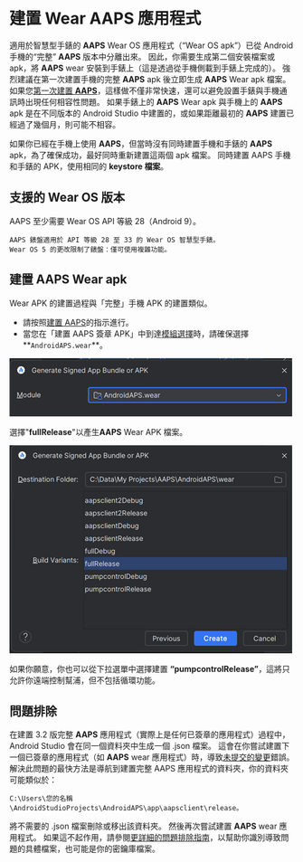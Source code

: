 # 建置 Wear AAPS 應用程式

適用於智慧型手錶的 **AAPS** Wear OS 應用程式（“Wear OS apk”）已從 Android 手機的“完整” **AAPS** 版本中分離出來。 因此，你需要生成第二個安裝檔案或 apk，將 **AAPS** wear 安裝到手錶上（這是透過從手機側載到手錶上完成的）。 強烈建議在第一次建置手機的完整 **AAPS** apk 後立即生成 **AAPS** Wear apk 檔案。 如果您[第一次建置 **AAPS**](../SettingUpAaps/BuildingAaps.md)，這樣做不僅非常快速，還可以避免設置手錶與手機通訊時出現任何相容性問題。 如果手錶上的 **AAPS** Wear apk 與手機上的 **AAPS** apk 是在不同版本的 Android Studio 中建置的，或如果距離最初的 **AAPS** 建置已經過了幾個月，則可能不相容。

如果你已經在手機上使用 **AAPS**，但當時沒有同時建置手機和手錶的 **AAPS** apk，為了確保成功，最好同時重新建置這兩個 apk 檔案。 同時建置 AAPS 手機和手錶的 APK，使用相同的 **keystore 檔案**。

## 支援的 Wear OS 版本

AAPS 至少需要 Wear OS API 等級 28（Android 9）。

```{warning}
AAPS 錶盤適用於 API 等級 28 至 33 的 Wear OS 智慧型手錶。
Wear OS 5 的更改限制了錶盤：僅可使用複雜功能。
```

## 建置 **AAPS** Wear apk

Wear APK 的建置過程與「完整」手機 APK 的建置類似。

- 請按照[建置 AAPS](../SettingUpAaps/BuildingAaps.md)的指示進行。
- 當您在「建置 AAPS 簽章 APK」中到達[模組選擇](#Building-APK-wearapk)時，請確保選擇**`AndroidAPS.wear`**。

![Wear 模組](../images/Building-the-App/wear_build1.png)

選擇"**fullRelease**"以產生**AAPS** Wear APK 檔案。

![Wear 模組](../images/Building-the-App/wear_build2.png)

如果你願意，你也可以從下拉選單中選擇建置 **“pumpcontrolRelease”**，這將只允許你遠端控制幫浦，但不包括循環功能。

## 問題排除

在建置 3.2 版完整 **AAPS** 應用程式（實際上是任何已簽章的應用程式）過程中，Android Studio 會在同一個資料夾中生成一個 .json 檔案。 這會在你嘗試建置下一個已簽章的應用程式（如 **AAPS** wear 應用程式）時，導致[未提交的變更](#troubleshooting_androidstudio-uncommitted-changes)錯誤。 解決此問題的最快方法是導航到建置完整 AAPS 應用程式的資料夾，你的資料夾可能類似於：

`C:\Users\您的名稱\AndroidStudioProjects\AndroidAPS\app\aapsclient\release。`

將不需要的 .json 檔案刪除或移出該資料夾。 然後再次嘗試建置 **AAPS** wear 應用程式。 如果這不起作用，請參閱[更詳細的問題排除指南](../GettingHelp/TroubleshootingAndroidStudio.md)，以幫助你識別導致問題的具體檔案，也可能是你的密鑰庫檔案。 